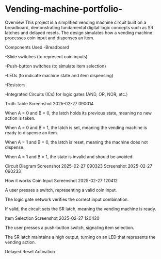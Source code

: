 # Vending-machine-portfolio-

Overview
This project is a simplified vending machine circuit built on a breadboard, demonstrating fundamental digital logic concepts such as SR latches and delayed resets. The design simulates how a vending machine processes coin input and dispenses an item.

Components Used
-Breadboard

-Slide switches (to represent coin inputs)

-Push-button switches (to simulate item selection)

-LEDs (to indicate machine state and item dispensing)

-Resistors

-Integrated Circuits (ICs) for logic gates (AND, OR, NOR, etc.)

Truth Table
Screenshot 2025-02-27 090014

When A = 0 and B = 0, the latch holds its previous state, meaning no new action is taken.

When A = 0 and B = 1, the latch is set, meaning the vending machine is ready to dispense an item.

When A = 1 and B = 0, the latch is reset, meaning the machine does not dispense.

When A = 1 and B = 1, the state is invalid and should be avoided.

Circuit Diagram
Screenshot 2025-02-27 090323 Screenshot 2025-02-27 090233

How it works
Coin Input
Screenshot 2025-02-27 120412

A user presses a switch, representing a valid coin input.

The logic gate network verifies the correct input combination.

If valid, the circuit sets the SR latch, meaning the vending machine is ready.

Item Selection
Screenshot 2025-02-27 120420

The user presses a push-button switch, signaling item selection.

The SR latch maintains a high output, turning on an LED that represents the vending action.

Delayed Reset Activation
